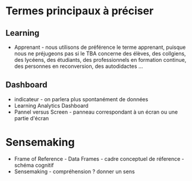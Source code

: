 # Termes principaux à préciser

## Learning
* Apprenant - nous utilisons de préférence le terme apprenant, puisque nous ne préjugeons pas si le TBA concerne des élèves, des collgiens, des lycéens, des étudiants, des professionnels en formation continue, des personnes en reconversion, des autodidactes ...

## Dashboard
* indicateur - on parlera plus spontanément de données
* Learning Analytics Dashboard
* Pannel versus Screen - panneau correspondant à un écran ou une partie d'écran

# Sensemaking
* Frame of Reference - Data Frames - cadre conceptuel de réference - schéma cognitif
* Sensemaking - compréhension ? donner un sens
